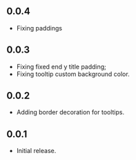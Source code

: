 ## 0.0.4

* Fixing paddings

## 0.0.3

* Fixing fixed end y title padding;
* Fixing tooltip custom background color.

## 0.0.2

* Adding border decoration for tooltips.

## 0.0.1

* Initial release.
